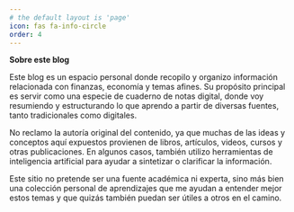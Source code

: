 ```yaml
---
# the default layout is 'page'
icon: fas fa-info-circle
order: 4
---
```


**Sobre este blog**

Este blog es un espacio personal donde recopilo y organizo información relacionada con finanzas, economía y temas afines. Su propósito principal es servir como una especie de cuaderno de notas digital, donde voy resumiendo y estructurando lo que aprendo a partir de diversas fuentes, tanto tradicionales como digitales.

No reclamo la autoría original del contenido, ya que muchas de las ideas y conceptos aquí expuestos provienen de libros, artículos, videos, cursos y otras publicaciones. En algunos casos, también utilizo herramientas de inteligencia artificial para ayudar a sintetizar o clarificar la información.

Este sitio no pretende ser una fuente académica ni experta, sino más bien una colección personal de aprendizajes que me ayudan a entender mejor estos temas y que quizás también puedan ser útiles a otros en el camino.
